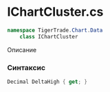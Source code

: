 
# IChartCluster.cs
```csharp
namespace TigerTrade.Chart.Data  
    class IChartCluster
```

Описание

### Синтаксис
```csharp
Decimal DeltaHigh { get; }
```
